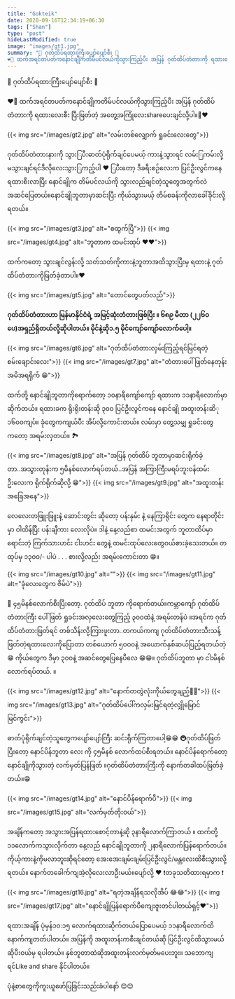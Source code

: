 ```yaml
---
title: "Gokteik"
date: 2020-09-16T12:34:19+06:30
tags: ["Shan"]
type: "post"
hideLastModified: true
image: "images/gt1.jpg" 
summary: "🚂 ဂုတ်ထိပ်ရထားကြီးပျော်ပျော်စီး 🚂 
❤️🚆 ထက်အရင်တပတ်ကနောင်ချိုကတိမ်ပင်လယ်ကိုသွားကြည့်ပီး အပြန် ဂုတ်ထိပ်တံတားကို ရထားလေးစီး ပြီးဖြတ်တဲ့ အတွေ့အကြုံလေးshareပေးချင်လို့ပါ။ "
---
```

🚂 ဂုတ်ထိပ်ရထားကြီးပျော်ပျော်စီး 🚂 

❤️🚆 ထက်အရင်တပတ်ကနောင်ချိုကတိမ်ပင်လယ်ကိုသွားကြည့်ပီး အပြန် ဂုတ်ထိပ်တံတားကို ရထားလေးစီး ပြီးဖြတ်တဲ့ အတွေ့အကြုံလေးshareပေးချင်လို့ပါ။🚆❤️

{{< img src="/images/gt2.jpg" alt="လမ်းတစ်လျှောက် ရှုခင်းလေးတွေ">}} 

ဂုတ်ထိပ်တံတားနားကို သွားြပီးဓာတ်ပုံရိုက်ချင်ပေမယ့် ကားနဲ့သွားရင် လမ်းြကမ်းလို့ မသွားချင်ရင်ဒီလိုလေးသွားြကည့်ပါ ❤️
ြပီးတော့ ဒီခရီးစဉ်လေးက ပြင်ဦးလွင်ကနေ ရထားစီးလာပြီး နောင်ချိုက တိမ်ပင်လယ်ကို သွားလည်ချင်တဲ့သူတွေအတွက်လဲ အဆင်ပြေတယ်။နောင်ချိုဘူတာမှာဆင်းပြီး ကိုယ်သွားမယ့် တိမ်စခန်းကိုလာခေါ်ခိုင်းလို့ရတယ်။ 

{{< img src="/images/gt3.jpg" alt="စထွက်ပြီ">}} 
{{< img src="/images/gt4.jpg" alt="ဘူတာက ထမင်းထုပ် ❤️❤️">}} 

ထက်ကတော့ သွားချင်လွန်းလို့ သတ်သတ်ကိုကားနဲ့ဘူတာအထိသွားပြီးမှ ရထားနဲ့ ဂုတ်ထိပ်တံတားကိုဖြတ်ခဲ့တာပါ။❤️

{{< img src="/images/gt5.jpg" alt="တောင်တွေပတ်လည်">}} 

**ဂုတ်ထိပ်တံတားဟာ မြန်မာနိုင်ငံရဲ့ အမြင့်ဆုံးတံတားဖြစ်ပြီး ။ ၆၈၉ မီတာ (၂၂၆၀ ပေ)အရှည်ရှိတယ်လို့ဆိုပါတယ်။ မိုင်နဲ့ဆို၁.၅ မိုင်ကျော်ကျော်လောက်ပေါ့။**

{{< img src="/images/gt6.jpg" alt="ဂုတ်ထိပ်တံတားလှမ်းကြည့်ရင်မြင်ရတဲ့စမ်းချောင်းလေး">}} 
{{< img src="/images/gt7.jpg" alt="တံတားပေါ်ဖြတ်နေတုန်း အမိအရရိုက် 😁">}} 

ထက်တို့ နောင်ချိုဘူတာကိုရောက်တော့ ၁၀နာရီကျော်ကျော် ရထားက ၁၁နာရီလောက်မှာဆိုက်တယ်။ ရထားခက ရိုးရိုးတန်းဆို ၃၀၀ ပြင်ဦးလွင်ကနေ နောင်ချို အထူးတန်းဆိ​ု ၁၆၀၀ကျပ်။ ခုံတွေကကျယ်ပီး အိပ်လို့ကောင်းတယ်။
လမ်းမှာ တွေ့သမျှ ရှုခင်းတွေကတော့ အရမ်းလှတယ်။ 🏞

{{< img src="/images/gt8.jpg" alt="အပြန် ဂုတ်ထိပ် ဘူတာမှာဆင်းရိုက်ခဲ့တာ..အသွားတုန်းက ၅မိနစ်လောက်ရပ်တယ်..အပြန် အကြာကြီးမရပ်ဘူးဝန်ထမ်းဦးလေးက ရိုက်ရိုက်ဆိုလို့ 😁">}} 
{{< img src="/images/gt9.jpg" alt="အထူးတန်းအခြေအနေ">}} 

လေလေးတဖြူးဖြူးနဲ့ ဆောင်းတွင်း ဆိုတော့ ပန်းနှမ်း နဲ့ နေကြာရိုင်း တွေက နေရာတိုင်းမှာ ဝါထိန်ပြီး ပန်းချီကား လေးလိုပဲ။ ဒါနဲ့ နေ့လည်စာ ထမင်းအတွက် ဘူတာထိပ်မှာရောင်းတဲ့ ကြက်သားဟင်း ငါးဟင်း တွေနဲ့ ထမင်းထုပ်လေးတွေဝယ်စားခဲ့သေးတယ်။ တထုပ်မှ ၁၃၀၀/- ပါပဲ . . . စားလို့လည်း အရမ်းကောင်းတာ 😁။ 

{{< img src="/images/gt10.jpg" alt="">}} 
{{< img src="/images/gt11.jpg" alt="ခုံလေးတွေက ဇိမ်ပဲ">}} 

🚆 ၄၅မိနစ်လောက်စီးပြီးတော့. ဂုတ်ထိပ် ဘူတာ ကိုရောက်တယ်။ကမ္ဘာကျော် ဂုတ်ထိပ်တံတားကြီး ပေါ်ဖြတ် ရှုခင်းအလှလေးတွေကြည့် ၃၀၀ထဲနဲ့ အရမ်းတန်ပဲ ။အရင်က ဂုတ်ထိပ်တံတားဖြတ်ရင် တစ်သိန်းလို့ကြားဖူးတာ..တကယ်ကကျ ဂုတ်ထိပ်တံတားသီးသန့် ဖြတ်တဲ့ရထားလေးကိုပြောတာ တစ်ယောက် ၅၀၀၀နဲ့ အယောက်နှစ်ဆယ်ပြည့်ရတယ်တဲ့ 😁
ကိုယ်တွေက ဒီမှာ ၃၀၀နဲ့ အဆင်တွေပြေနေပီလေ 😁😁။
ဂုတ်ထိပ်ဘူတာ မှာ ငါးမိနစ်လောက်ရပ်တယ်. ။ 

{{< img src="/images/gt12.jpg" alt="နောက်တတွဲလုံးကိုယ်တွေချည့်🤣🤣">}} 
{{< img src="/images/gt13.jpg" alt="ဂုတ်ထိပ်ပေါ်ကလှမ်းမြင်ရတဲ့လျှိုမြောင်မြင်ကွင်း">}} 

ဓာတ်ပုံရိုက်ချင်တဲ့သူတွေကပျော်ပျော်ကြီး ဆင်းရိုက်ကြတာပေါ့😁😁
🚇ဂုတ်ထိပ်ဖြတ်ပြီးတော့ နောင်ပိန်ဘူတာ လေး ကို  ၄၅မိနစ် လောက်ထပ်စီးရတယ်။ နောင်ပိန်ရောက်တော့ နောင်ချိုကိုသွားတဲ့ လက်မှတ်ပြန်ဖြတ် ။ဂုတ်ထိပ်တံတားကြီးကို နောက်တခါထပ်ဖြတ်ခဲ့တယ်။😁

{{< img src="/images/gt14.jpg" alt="နောင်ပိန်ရောက်ပီ">}} 
{{< img src="/images/gt15.jpg" alt="လက်မှတ်တိုးဝယ်">}} 

အချိန်ကတော့ အသွားအပြန်ရထားစောင့်တာနဲ့ဆို ၃နာရီလောက်ကြာတယ် ။ ထက်တို့ ၁၁လောက်ကသွားလိုက်တာ နေ့လည် နောင်ချိုဘူတာကို ၂နာရီလောက်ပြန်ရောက်တယ်။ ကိုယ့်ကားနဲ့ကိုမလာဘူးဆိုရင်တော့ အေးအေးချမ်းချမ်းပြင်ဦးလွင်/မန္တလေးထိစီးသွားလို့ရတယ်။ နောက်တခေါက်ကျအဲ့လိုလေးလာဦးမယ်။ပျော်လို့ ❤️
❗️တခုသတိထားရမှာက ❗️

{{< img src="/images/gt16.jpg" alt="ရတဲ့အချိန်ရသလိုအိပ် 😂😂">}} 
{{< img src="/images/gt17.jpg" alt="နောင်ချိုပြန်ရောက်ပီကျေးဇူးတင်ပါတယ်ရှင့်❤️">}} 

ရထားအချိန် ပုံမှန်၁၀:၁၅ လောက်ရထားဆိုက်တယ်ပြောပေမယ့် ၁၁နာရီလောက်ထိနောက်ကျတတ်ပါတယ်။
အပြန်ကို အထူးတန်းကစီးချင်တယ်ဆို ပြင်ဦးလွင်ထိသွားမယ်ဆိုပီးဝယ်မှ ရပါတယ်။ နှစ်ဘူတာထဲဆိုအထူးတန်းလက်မှတ်မပေးဘူး။
သဘောကျရင်Like and share နိုင်ပါတယ်။

 

ပုံနဲ့စာတွေကိုကူးယူဖော်ပြခြင်းသည်းခံပါနော် 😊😊
